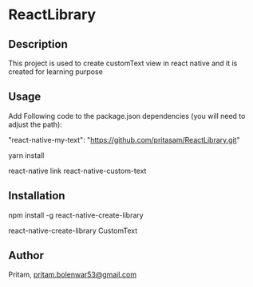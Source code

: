 # ReactLibrary


## Description

This project is used to create customText view in react native and it is created for learning purpose

## Usage

Add Following code to the package.json dependencies (you will need to adjust the path):

"react-native-my-text": "https://github.com/pritasam/ReactLibrary.git"

yarn install

react-native link react-native-custom-text


## Installation

npm install -g react-native-create-library

react-native-create-library CustomText


## Author

Pritam, pritam.bolenwar53@gmail.com

